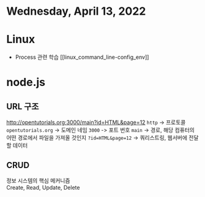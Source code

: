 # Wednesday, April 13, 2022
 # Linux
- Process 관련 학습
[[linux_command_line-config_env]]
# node.js
## URL 구조
http://opentutorials.org;3000/main?id=HTML&page=12
`http` -> 프로토콜
`opentutorials.org` -> 도메인 네임
`3000` -> 포트 번호
`main` -> 경로, 해당 컴퓨터의 어떤 경로에서 파일을 가져올 것인지
`?id=HTML&page=12` -> 쿼리스트링, 웹서버에 전달할 데이터
## CRUD
정보 시스템의 핵심 메커니즘  
Create, Read, Update, Delete  
